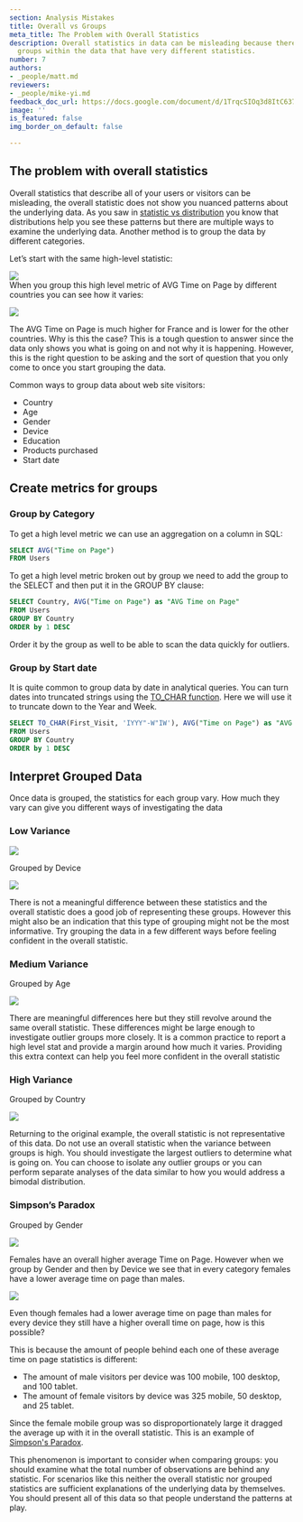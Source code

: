 ```yaml
---
section: Analysis Mistakes
title: Overall vs Groups
meta_title: The Problem with Overall Statistics
description: Overall statistics in data can be misleading because there may be distinct
  groups within the data that have very different statistics.
number: 7
authors:
- _people/matt.md
reviewers:
- _people/mike-yi.md
feedback_doc_url: https://docs.google.com/document/d/1TrqcSIOq3d8ItC637ub2FOQAV9yArf6Q0A2QNHJREuU/edit?usp=sharing
image: ''
is_featured: false
img_border_on_default: false

---
```

## The problem with overall statistics

Overall statistics that describe all of your users or visitors can be misleading, the overall statistic does not show you nuanced patterns about the underlying data. As you saw in [statistic vs distribution](https://dataschool.com/misrepresenting-data/statistic-vs-distribution/) you know that distributions help you see these patterns but there are multiple ways to examine the underlying data. Another method is to group the data by different categories.


Let’s start with the same high-level statistic:

![](https://lh4.googleusercontent.com/FRkQCJEzOhdjk2ag7DCDkXv2p_kypJZ1OX4dQ85J6w7CykJnPBbhVz-3lCZeL5F2Qtmv_4_CqP6BZ4B2clzF80LUHqsn7De4sRYND1qiJ5NM0eB5DO1n5ClXHPTtxr_jRvX5EiDp)  
When you group this high level metric of AVG Time on Page by different countries you can see how it varies:

![](https://lh6.googleusercontent.com/WJTTs7ev07c5oBLC2dGw-7LIWPhfGu0thPIkL0E3au1YF4d74eYdVNueqwu1TQKZHSSU1kjPvz-nZSBExirQs8_H3q41Y3ZcMy8o_Ia4p47jJV2HMs-sj5SJKWnVZ_QkYOrgte-0)

The AVG Time on Page is much higher for France and is lower for the other countries. Why is this the case? This is a tough question to answer since the data only shows you what is going on and not why it is happening. However, this is the right question to be asking and the sort of question that you only come to once you start grouping the data.

Common ways to group data about web site visitors:

* Country
* Age
* Gender
* Device
* Education
* Products purchased
* Start date

## Create metrics for groups

### Group by Category

To get a high level metric we can use an aggregation on a column in SQL:

```sql
SELECT AVG("Time on Page")
FROM Users
```

To get a high level metric broken out by group we need to add the group to the SELECT and then put it in the GROUP BY clause:

```sql
SELECT Country, AVG("Time on Page") as "AVG Time on Page"
FROM Users
GROUP BY Country
ORDER by 1 DESC
```

Order it by the group as well to be able to scan the data quickly for outliers.

### Group by Start date

It is quite common to group data by date in analytical queries. You can turn dates into truncated strings using the [TO_CHAR function](http://www.postgresqltutorial.com/postgresql-to_char/). Here we will use it to truncate down to the Year and Week.

```sql
SELECT TO_CHAR(First_Visit, 'IYYY"-W"IW'), AVG("Time on Page") as "AVG Time on Page"
FROM Users
GROUP BY Country
ORDER by 1 DESC
```

## Interpret Grouped Data

Once data is grouped, the statistics for each group vary. How much they vary can give you different ways of investigating the data

### Low Variance

![](https://lh6.googleusercontent.com/wpf7oiDJiBBLLz6_79KzFjeycL3PE_9RVwiMcxc2QuwPSIxa4l2-I5of3pB31DspRguuIBGBTkNHvzKLlEv5uq0APdGX_97Zq8mNb3G0uy1nC1cgs1HJWXXnFpYvufsYD3fPpgFA)

Grouped by Device

![](https://lh3.googleusercontent.com/Tcan_3Ub_Q1lQ4IBfC96TJOUr49R2Ht3t5NngSMQ8t6XHQnwu5GCgvaIEr4yQHqTzu4v_hv5HuKHir4tmHpY-1_eQSphw_c5O8sNpJwMOjUZAgkqld0Ic-EqnXolwAHmFUqm8suB)

There is not a meaningful difference between these statistics and the overall statistic does a good job of representing these groups. However this might also be an indication that this type of grouping might not be the most informative. Try grouping the data in a few different ways before feeling confident in the overall statistic.

### Medium Variance

Grouped by Age

![](https://lh6.googleusercontent.com/Tto0VPyXHVJGyzX7l1XgYertRIcyw4ibsiil-25frH6H9W7jW5GptylzVoW5kYV5WkXMTSlevPo5e9PFfBcXnAM7CFkOJbPKGca-qazj3Y1voWgC7g1zHOd0q-ctIcAG5FVLU9Ix)

There are meaningful differences here but they still revolve around the same overall statistic. These differences might be large enough to investigate outlier groups more closely. It is a common practice to report a high level stat and provide a margin around how much it varies. Providing this extra context can help you feel more confident in the overall statistic

### High Variance

Grouped by Country

![](https://lh4.googleusercontent.com/kLby9F5YuVkjUlluyFTuA6qUs929M2LzKKb5bAdA8zxmodrtFnXPKnFQc5pFdGO3VBW-2Dfn-CWHQJiX4_Yomrai3ZmWzZVVEINthYnjvODHdWdFr1wSwmNRbbW8Tg5nC0uFMlyw)

Returning to the original example, the overall statistic is not representative of this data. Do not use an overall statistic when the variance between groups is high. You should investigate the largest outliers to determine what is going on. You can choose to isolate any outlier groups or you can perform separate analyses of the data similar to how you would address a bimodal distribution.

### Simpson’s Paradox

Grouped by Gender

![](https://lh6.googleusercontent.com/x0jDNbFcWAMePSlzFtQFXQ-LxbM65aMeQgqIhteVAVuzmSqHEXmwznJBh9s7ZDgqX1cAIMrJ4SBop_DU9VBM3Yn1rnACmKSNpw5PBzl92wRwv-4sZts960YHd28q-HfCRmFTHIl8)

Females have an overall higher average Time on Page. However when we group by Gender and then by Device we see that in every category females have a lower average time on page than males.

![](https://lh4.googleusercontent.com/QstfHNSoCG5IvQkBzoFp5HEj2NG0XP2RwIQwpL31XbZK4Nhz7q_pdreB8bBHCvvI-JbFPXRZa-_N1hK5PU1CTDzDFULhuXQ0s4MfX6cuB2804kYf0tuci6OlBkItch408k3aGepx)

Even though females had a lower average time on page than males for every device they still have a higher overall time on page, how is this possible?

This is because the amount of people behind each one of these average time on page statistics is different:

* The amount of male visitors per device was 100 mobile, 100 desktop, and 100 tablet.
* The amount of female visitors by device was 325 mobile, 50 desktop, and 25 tablet.

Since the female mobile group was so disproportionately large it dragged the average up with it in the overall statistic. This is an example of [Simpson's Paradox](https://en.wikipedia.org/wiki/Simpson%27s_paradox).

This phenomenon is important to consider when comparing groups: you should examine what the total number of observations are behind any statistic. For scenarios like this neither the overall statistic nor grouped statistics are sufficient explanations of the underlying data by themselves. You should present all of this data so that people understand the patterns at play.
